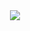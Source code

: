 <div id="header" align="center">
  <img src='https://media.giphy.com/media/4KFvuA2LmYYVv46CNN/giphy-downsized-large.gif'/>
</div>



